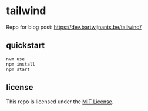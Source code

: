 # tailwind

Repo for blog post: https://dev.bartwijnants.be/tailwind/

## quickstart

```shell
nvm use
npm install
npm start
```

## license

This repo is licensed under the [MIT License](LICENSE).